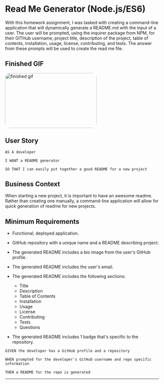 # Read Me Generator (Node.js/ES6)

With this homework assignment, I was tasked with creating a command-line application that will
dynamically generate a README.md with the input of a user. The user will be prompted, using the inquirer package from NPM, for their GITHub username, project title, description of the project, table of contents, installation, usage, license, contributing, and tests. The answer from these prompts will be used to create the read me file. 

## Finished GIF

<img src="./assets/readmeGif.gif" alt="finished gif" style="border-radius: 16px" width="300" height="180"/>


## User Story

```
AS A developer

I WANT a README generator

SO THAT I can easily put together a good README for a new project

```

## Business Context 

When starting a new project, it is important to have an awesome readme. Rather than creating one manually, a command-line application will allow for quick generation of readme for new projects.

## Minimum Requirements

* Functional, deployed application.

* GitHub repository with a unique name and a README describing project.

* The generated README includes a bio image from the user's GitHub profile.

* The generated README includes the user's email.

* The generated README includes the following sections: 
  * Title
  * Description
  * Table of Contents
  * Installation
  * Usage
  * License
  * Contributing
  * Tests
  * Questions

* The generated README includes 1 badge that's specific to the repository.

```
GIVEN the developer has a GitHub profile and a repository

WHEN prompted for the developer's GitHub username and repo specific information

THEN a README for the repo is generated

```

- - - 


